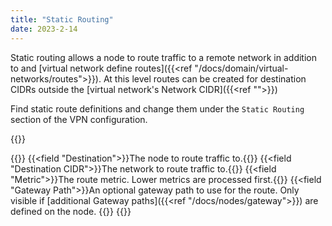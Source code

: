 ```yaml
---
title: "Static Routing"
date: 2023-2-14
---
```


Static routing allows a node to route traffic to a remote network in addition to and [virtual network define routes]({{<ref "/docs/domain/virtual-networks/routes">}}). At this level routes can be created for destination CIDRs outside the [virtual network's Network CIDR]({{<ref "">}})

Find static route definitions and change them under the `Static Routing` section of the VPN configuration.

{{<tgimg src="add-modal.png" caption="Add Route dialog" >}}

{{<fields>}}
{{<field "Destination">}}The node to route traffic to.{{</field>}}
{{<field "Destination CIDR">}}The network to route traffic to.{{</field>}}
{{<field "Metric">}}The route metric. Lower metrics are processed first.{{</field>}}
{{<field "Gateway Path">}}An optional gateway path to use for the route. Only visible if [additional Gateway paths]({{<ref "/docs/nodes/gateway">}}) are defined on the node. {{</field>}} 
{{</fields>}}
